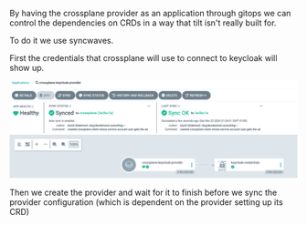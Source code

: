 By having the crossplane provider as an application through gitops we can control the dependencies on CRDs in a way that tilt isn't really built for.

To do it we use syncwaves.

First the credentials that crossplane will use to connect to keycloak will show up.

![current mood](./docs/assets/2024-03-23-21-25-03.png)

Then we create the provider and wait for it to finish before we sync the provider configuration (which is dependent on the provider setting up its CRD)

